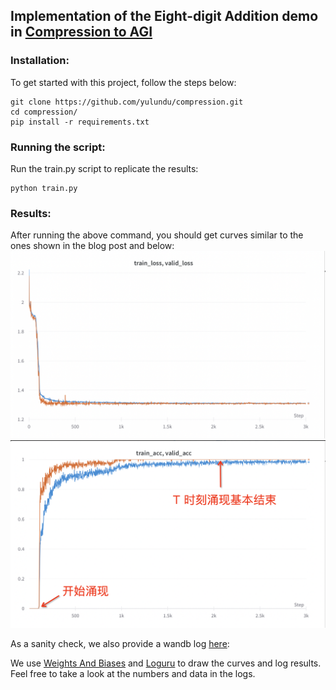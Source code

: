 ## Implementation of the Eight-digit Addition demo in [Compression to AGI]()

### Installation:
To get started with this project, follow the steps below:
```
git clone https://github.com/yulundu/compression.git
cd compression/
pip install -r requirements.txt
```

### Running the script:
Run the train.py script to replicate the results:
```
python train.py
```

### Results:
After running the above command, you should get curves similar to the ones shown in the blog post and below:
![](img/loss.png) ![](img/acc.png)

As a sanity check, we also provide a wandb log [here](https://wandb.ai/yulundu/compression_demo_dylan/runs/6rj97g8j):

We use [Weights And Biases](https://wandb.ai/) and [Loguru](https://github.com/Delgan/loguru) to draw the curves and log results. Feel free to take a look at the numbers and data in the logs.


